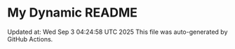 # My Dynamic README
Updated at: Wed Sep  3 04:24:58 UTC 2025
This file was auto-generated by GitHub Actions.
